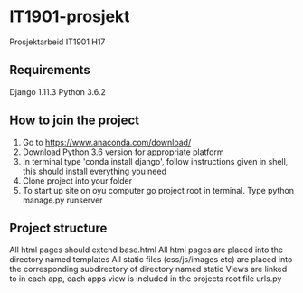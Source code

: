 # IT1901-prosjekt
Prosjektarbeid IT1901 H17


## Requirements

Django 1.11.3
Python 3.6.2


## How to join the project

1. Go to https://www.anaconda.com/download/
2. Download Python 3.6 version for appropriate platform
3. In terminal type 'conda install django', follow instructions given in shell, this should install everything you need
4. Clone project into your folder
5. To start up site on oyu computer go project root in terminal. Type python manage.py runserver

## Project structure

All html pages should extend base.html
All html pages are placed into the directory named templates
All static files (css/js/images etc) are placed into the corresponding subdirectory of directory named static
Views are linked to in each app, each apps view is included in the projects root file urls.py

